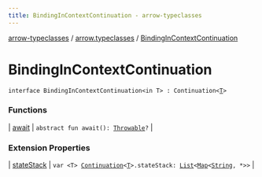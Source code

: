 ```yaml
---
title: BindingInContextContinuation - arrow-typeclasses
---
```


[arrow-typeclasses](../../index.html) / [arrow.typeclasses](../index.html) / [BindingInContextContinuation](./index.html)

# BindingInContextContinuation

`interface BindingInContextContinuation<in T> : Continuation<`[`T`](index.html#T)`>`

### Functions

| [await](await.html) | `abstract fun await(): `[`Throwable`](https://kotlinlang.org/api/latest/jvm/stdlib/kotlin/-throwable/index.html)`?` |

### Extension Properties

| [stateStack](../kotlin.coroutines.-continuation/state-stack.html) | `var <T> `[`Continuation`](https://kotlinlang.org/api/latest/jvm/stdlib/kotlin.coroutines/-continuation/index.html)`<`[`T`](../kotlin.coroutines.-continuation/state-stack.html#T)`>.stateStack: `[`List`](https://kotlinlang.org/api/latest/jvm/stdlib/kotlin.collections/-list/index.html)`<`[`Map`](https://kotlinlang.org/api/latest/jvm/stdlib/kotlin.collections/-map/index.html)`<`[`String`](https://kotlinlang.org/api/latest/jvm/stdlib/kotlin/-string/index.html)`, *>>` |

